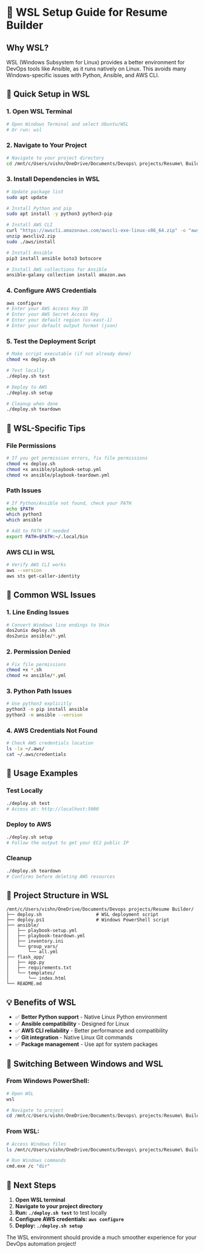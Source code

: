 # 🐧 WSL Setup Guide for Resume Builder

## Why WSL?

WSL (Windows Subsystem for Linux) provides a better environment for DevOps tools like Ansible, as it runs natively on Linux. This avoids many Windows-specific issues with Python, Ansible, and AWS CLI.

## 🚀 Quick Setup in WSL

### 1. Open WSL Terminal
```bash
# Open Windows Terminal and select Ubuntu/WSL
# Or run: wsl
```

### 2. Navigate to Your Project
```bash
# Navigate to your project directory
cd /mnt/c/Users/vishn/OneDrive/Documents/Devops\ projects/Resume\ Builder
```

### 3. Install Dependencies in WSL
```bash
# Update package list
sudo apt update

# Install Python and pip
sudo apt install -y python3 python3-pip

# Install AWS CLI
curl "https://awscli.amazonaws.com/awscli-exe-linux-x86_64.zip" -o "awscliv2.zip"
unzip awscliv2.zip
sudo ./aws/install

# Install Ansible
pip3 install ansible boto3 botocore

# Install AWS collections for Ansible
ansible-galaxy collection install amazon.aws
```

### 4. Configure AWS Credentials
```bash
aws configure
# Enter your AWS Access Key ID
# Enter your AWS Secret Access Key
# Enter your default region (us-east-1)
# Enter your default output format (json)
```

### 5. Test the Deployment Script
```bash
# Make script executable (if not already done)
chmod +x deploy.sh

# Test locally
./deploy.sh test

# Deploy to AWS
./deploy.sh setup

# Cleanup when done
./deploy.sh teardown
```

## 🔧 WSL-Specific Tips

### File Permissions
```bash
# If you get permission errors, fix file permissions
chmod +x deploy.sh
chmod +x ansible/playbook-setup.yml
chmod +x ansible/playbook-teardown.yml
```

### Path Issues
```bash
# If Python/Ansible not found, check your PATH
echo $PATH
which python3
which ansible

# Add to PATH if needed
export PATH=$PATH:~/.local/bin
```

### AWS CLI in WSL
```bash
# Verify AWS CLI works
aws --version
aws sts get-caller-identity
```

## 🐛 Common WSL Issues

### 1. **Line Ending Issues**
```bash
# Convert Windows line endings to Unix
dos2unix deploy.sh
dos2unix ansible/*.yml
```

### 2. **Permission Denied**
```bash
# Fix file permissions
chmod +x *.sh
chmod +x ansible/*.yml
```

### 3. **Python Path Issues**
```bash
# Use python3 explicitly
python3 -m pip install ansible
python3 -m ansible --version
```

### 4. **AWS Credentials Not Found**
```bash
# Check AWS credentials location
ls -la ~/.aws/
cat ~/.aws/credentials
```

## 🚀 Usage Examples

### Test Locally
```bash
./deploy.sh test
# Access at: http://localhost:5000
```

### Deploy to AWS
```bash
./deploy.sh setup
# Follow the output to get your EC2 public IP
```

### Cleanup
```bash
./deploy.sh teardown
# Confirms before deleting AWS resources
```

## 📁 Project Structure in WSL

```
/mnt/c/Users/vishn/OneDrive/Documents/Devops projects/Resume Builder/
├── deploy.sh                    # WSL deployment script
├── deploy.ps1                   # Windows PowerShell script
├── ansible/
│   ├── playbook-setup.yml
│   ├── playbook-teardown.yml
│   ├── inventory.ini
│   └── group_vars/
│       └── all.yml
├── flask_app/
│   ├── app.py
│   ├── requirements.txt
│   └── templates/
│       └── index.html
└── README.md
```

## 💡 Benefits of WSL

- ✅ **Better Python support** - Native Linux Python environment
- ✅ **Ansible compatibility** - Designed for Linux
- ✅ **AWS CLI reliability** - Better performance and compatibility
- ✅ **Git integration** - Native Linux Git commands
- ✅ **Package management** - Use apt for system packages

## 🔄 Switching Between Windows and WSL

### From Windows PowerShell:
```powershell
# Open WSL
wsl

# Navigate to project
cd /mnt/c/Users/vishn/OneDrive/Documents/Devops\ projects/Resume\ Builder
```

### From WSL:
```bash
# Access Windows files
ls /mnt/c/Users/vishn/OneDrive/Documents/Devops\ projects/Resume\ Builder/

# Run Windows commands
cmd.exe /c "dir"
```

## 🎯 Next Steps

1. **Open WSL terminal**
2. **Navigate to your project directory**
3. **Run: `./deploy.sh test`** to test locally
4. **Configure AWS credentials: `aws configure`**
5. **Deploy: `./deploy.sh setup`**

The WSL environment should provide a much smoother experience for your DevOps automation project! 